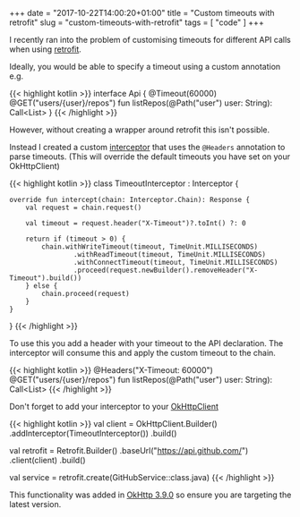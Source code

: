 +++
date = "2017-10-22T14:00:20+01:00"
title = "Custom timeouts with retrofit"
slug = "custom-timeouts-with-retrofit"
tags = [ "code" ]
+++


I recently ran into the problem of customising timeouts for different API calls when using [retrofit](http://square.github.io/retrofit/). 

Ideally, you would be able to specify a timeout using a custom annotation e.g.

{{< highlight kotlin >}}
interface Api {
    @Timeout(60000)
    @GET("users/{user}/repos")
    fun listRepos(@Path("user") user: String): Call<List<Repo>>
}
{{< /highlight >}}

However, without creating a wrapper around retrofit this isn't possible.

Instead I created a custom [interceptor](https://square.github.io/okhttp/3.x/okhttp/okhttp3/Interceptor.html) that uses the `@Headers` annotation to parse timeouts. (This will override the default timeouts you have set on your OkHttpClient)

{{< highlight kotlin >}}
class TimeoutInterceptor : Interceptor {

    override fun intercept(chain: Interceptor.Chain): Response {
        val request = chain.request()

        val timeout = request.header("X-Timeout")?.toInt() ?: 0

        return if (timeout > 0) {
            chain.withWriteTimeout(timeout, TimeUnit.MILLISECONDS)
                    .withReadTimeout(timeout, TimeUnit.MILLISECONDS)
                    .withConnectTimeout(timeout, TimeUnit.MILLISECONDS)
                    .proceed(request.newBuilder().removeHeader("X-Timeout").build())
        } else {
            chain.proceed(request)
        }
    }
}
{{< /highlight >}}

To use this you add a header with your timeout to the API declaration. The interceptor will consume this and apply the custom timeout to the chain.

{{< highlight kotlin >}}
@Headers("X-Timeout: 60000")
@GET("users/{user}/repos")
fun listRepos(@Path("user") user: String): Call<List<Repo>>
{{< /highlight >}}

Don't forget to add your interceptor to your [OkHttpClient](https://square.github.io/okhttp/3.x/okhttp/okhttp3/OkHttpClient.html)

{{< highlight kotlin >}}
val client = OkHttpClient.Builder()
        .addInterceptor(TimeoutInterceptor())
        .build()

val retrofit = Retrofit.Builder()
        .baseUrl("https://api.github.com/")
        .client(client)
        .build()

val service = retrofit.create(GitHubService::class.java)
{{< /highlight >}}

This functionality was added in [OkHttp 3.9.0](https://github.com/square/okhttp/releases/tag/parent-3.9.0) so ensure you are targeting the latest version.
